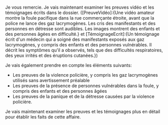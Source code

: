 Je vous remercie. Je vais maintenant examiner les preuves vidéo et les témoignages écrits dans le dossier. ([PreuveVidéo]:{Une vidéo amateur montre la foule pacifique dans la rue commerçante étroite, avant que la police ne lance des gaz lacrymogènes. Les cris des manifestants et des personnes en détresse sont audibles. Les images montrent des enfants et des personnes âgées en difficulté.} et [TémoignageEcrit]:{Un témoignage écrit d'un médecin qui a soigné des manifestants exposés aux gaz lacrymogènes, y compris des enfants et des personnes vulnérables. Il décrit les symptômes qu'il a observés, tels que des difficultés respiratoires, des yeux irrités et des éruptions cutanées.})

Je vais également prendre en compte les éléments suivants:

- Les preuves de la violence policière, y compris les gaz lacrymogènes utilisés sans avertissement préalable
- Les preuves de la présence de personnes vulnérables dans la foule, y compris des enfants et des personnes âgées
- Les preuves de la panique et de la détresse causées par la violence policière.

Je vais maintenant examiner les preuves et les témoignages plus en détail pour établir les faits de cette affaire.